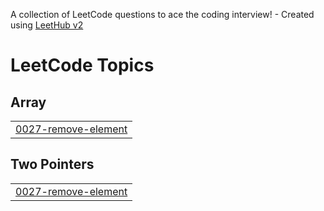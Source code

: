 A collection of LeetCode questions to ace the coding interview! - Created using [LeetHub v2](https://github.com/arunbhardwaj/LeetHub-2.0)
<!---LeetCode Topics Start-->
# LeetCode Topics
## Array
|  |
| ------- |
| [0027-remove-element](https://github.com/Sivabalakrishnan161310/Leetcode_problems/tree/master/0027-remove-element) |
## Two Pointers
|  |
| ------- |
| [0027-remove-element](https://github.com/Sivabalakrishnan161310/Leetcode_problems/tree/master/0027-remove-element) |
<!---LeetCode Topics End-->